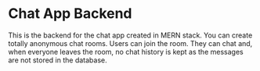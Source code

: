 # Chat App Backend

This is the backend for the chat app created in MERN stack. You can create totally anonymous chat rooms. Users can join the room. They can chat and, when everyone leaves the room, no chat history is kept as the messages are not stored in the database.
